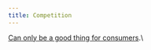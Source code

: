 ```yaml
---
title: Competition
---
```


[Can only be a good thing for consumers](http://daringfireball.net/2007/09/amazon_mp3_downloader "Daring Fireball: The Amazon MP3 Store and Amazon MP3 Downloader").\
